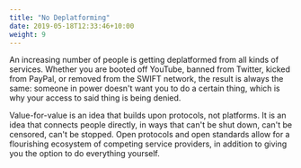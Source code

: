 ```yaml
---
title: "No Deplatforming"
date: 2019-05-18T12:33:46+10:00
weight: 9
---
```


An increasing number of people is getting deplatformed from all kinds of
services. Whether you are booted off YouTube, banned from Twitter, kicked from
PayPal, or removed from the SWIFT network, the result is always the same:
someone in power doesn't want you to do a certain thing, which is why your
access to said thing is being denied.

Value-for-value is an idea that builds upon protocols, not platforms. It is an
idea that connects people directly, in ways that can't be shut down, can't be
censored, can't be stopped. Open protocols and open standards allow for a
flourishing ecosystem of competing service providers, in addition to giving you
the option to do everything yourself.
